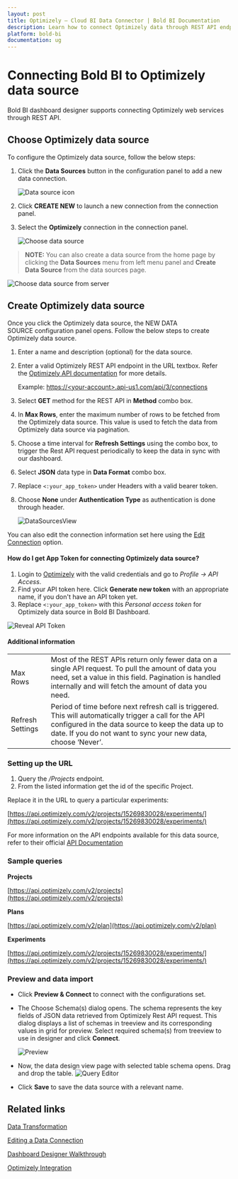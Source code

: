 ```yaml
---
layout: post
title: Optimizely – Cloud BI Data Connector | Bold BI Documentation
description: Learn how to connect Optimizely data through REST API endpoint with Bold BI Cloud and create data source for dashboard configuration.
platform: bold-bi
documentation: ug
---
```


# Connecting Bold BI to Optimizely data source

Bold BI dashboard designer supports connecting Optimizely web services through REST API.

## Choose Optimizely data source

To configure the Optimizely data source, follow the below steps:

1. Click the **Data Sources** button in the configuration panel to add a new data connection.
   
   ![Data source icon](/static/assets/working-with-datasource/data-connectors/images/common/DataSourcesIcon.png)
   
2. Click **CREATE NEW** to launch a new connection from the connection panel.

3. Select the **Optimizely** connection in the connection panel.

    ![Choose data source](/static/assets/working-with-datasource/data-connectors/images/optimizely/ChooseDS.png)

> **NOTE:**  You can also create a data source from the home page by clicking the **Data Sources** menu from left menu panel and **Create Data Source** from the data sources page.

   ![Choose data source from server](/static/assets/working-with-datasource/data-connectors/images/optimizely/ChooseDS_server.png)

## Create Optimizely data source

Once you click the Optimizely data source, the NEW DATA SOURCE configuration panel opens. Follow the below steps to create Optimizely data source.
1. Enter a name and description (optional) for the data source.
2. Enter a valid Optimizely REST API endpoint in the URL textbox. Refer the [Optimizely API documentation](https://developers.optimizely.com/classic/rest/v1/) for more details.

   Example: [https://&lt;your-account&gt;.api-us1.com/api/3/connections](https://%3cyour-account%3e.api-us1.com/api/3/connections)

3. Select **GET** method for the REST API in **Method** combo box.
4. In **Max Rows**, enter the maximum number of rows to be fetched from the Optimizely data source. This value is used to fetch the data from Optimizely data source via pagination.
5. Choose a time interval for **Refresh Settings** using the combo box, to trigger the Rest API request periodically to keep the data in sync with our dashboard.  
6. Select **JSON** data type in **Data Format** combo box.
7. Replace `<:your_app_token>` under Headers with a valid bearer token.
8. Choose **None** under **Authentication Type** as authentication is done through header.

    ![DataSourcesView](/static/assets/working-with-datasource/data-connectors/images/optimizely/DataSourcesView.png)

You can also edit the connection information set here using the [Edit Connection](/working-with-data-source/editing-a-data-connection/) option.

#### How do I get App Token for connecting Optimizely data source?

1. Login to [Optimizely](https://app.optimizely.com/signin) with the valid credentials and go to *Profile -> API Access*.
2. Find your API token here. Click **Generate new token** with an appropriate name, if you don't have an API token yet. 
3. Replace `<:your_app_token>` with this *Personal access token* for Optimizely data source in Bold BI Dashboard.

![Reveal API Token](/static/assets/working-with-datasource/data-connectors/images/optimizely/APIToken.png)

#### Additional information
<table width="600">
<tr>
<td>
Max Rows
</td>
<td>
Most of the REST APIs return only fewer data on a single API request. To pull the amount of data you need, set a value in this field.  
Pagination is handled internally and will fetch the amount of data you need.
</td>
</tr>
<tr>
<td>
Refresh Settings
</td>
<td>
Period of time before next refresh call is triggered. This will automatically trigger a call for the API configured in the data source to keep the data up to date. If you do not want to sync your new data, choose ‘Never’.
</td>
</tr>
</table>

### Setting up the URL

1. Query the <i>/Projects</i> endpoint.
2. From the listed information get the id of the specific Project.

Replace it in the URL to query a particular experiments:

[https://api.optimizely.com/v2/projects/15269830028/experiments/](https://api.optimizely.com/v2/projects/15269830028/experiments/)

For more information on the API endpoints available for this data source, refer to their official [API Documentation](https://developers.optimizely.com/classic/rest/v1/)

### Sample queries

**Projects**

[https://api.optimizely.com/v2/projects](https://api.optimizely.com/v2/projects)

**Plans**

[https://api.optimizely.com/v2/plan](https://api.optimizely.com/v2/plan)

**Experiments**

[https://api.optimizely.com/v2/projects/15269830028/experiments/](https://api.optimizely.com/v2/projects/15269830028/experiments/)

### Preview and data import
* Click **Preview & Connect** to connect with the configurations set.
* The Choose Schema(s) dialog opens. The schema represents the key fields of JSON data retrieved from Optimizely Rest API request. This dialog displays a list of schemas in treeview and its corresponding values in grid for preview. Select required schema(s) from treeview to use in designer and click **Connect**.

   ![Preview](/static/assets/working-with-datasource/data-connectors/images/common/Preview.png)

* Now, the data design view page with selected table schema opens. Drag and drop the table.
   ![Query Editor](/static/assets/working-with-datasource/data-connectors/images/common/QueryEditor.png)

* Click **Save** to save the data source with a relevant name.

## Related links
[Data Transformation](/working-with-data-source/transforming-data/joining-table/)

[Editing a Data Connection](/working-with-data-source/editing-a-data-connection/)   

[Dashboard Designer Walkthrough](/getting-started/creating-dashboard/)

[Optimizely Integration](https://www.boldbi.com/integrations/optimizely?utm_source=syncfusion&utm_medium=documentation&utm_campaign=boldbioptimizelyintegration)